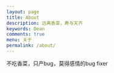 ```yaml
---
layout: page
title: About
description: 远离香菜，寿与天齐
keywords: Dean
comments: true
menu: 关于
permalink: /about/
---
```


不吃香菜，只产bug，莫得感情的bug fixer